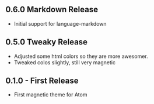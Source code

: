 ## 0.6.0 Markdown Release

* Initial support for language-markdown

## 0.5.0 Tweaky Release

* Adjusted some html colors so they are more awesomer.
* Tweaked colos slightly, still very magnetic

## 0.1.0 - First Release
* First magnetic theme for Atom
